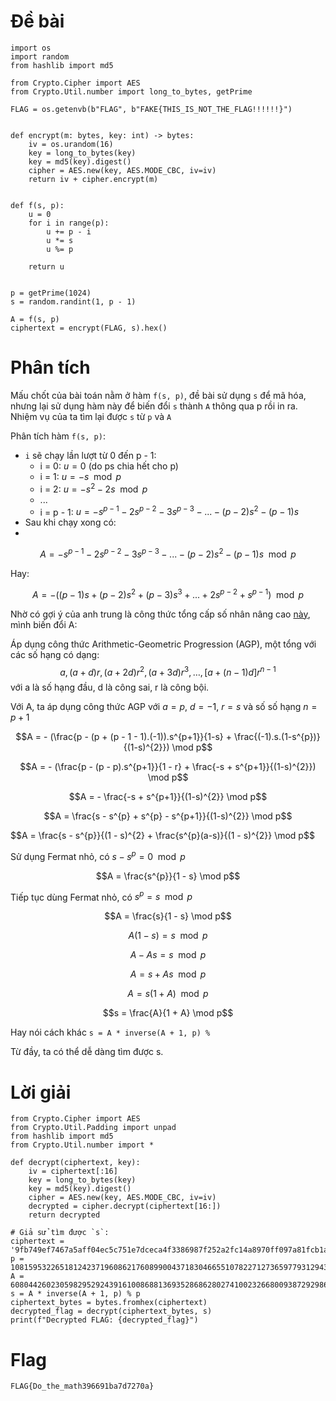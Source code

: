 # Đề bài

```
import os
import random
from hashlib import md5

from Crypto.Cipher import AES
from Crypto.Util.number import long_to_bytes, getPrime

FLAG = os.getenvb(b"FLAG", b"FAKE{THIS_IS_NOT_THE_FLAG!!!!!!}")


def encrypt(m: bytes, key: int) -> bytes:
    iv = os.urandom(16)
    key = long_to_bytes(key)
    key = md5(key).digest()
    cipher = AES.new(key, AES.MODE_CBC, iv=iv)
    return iv + cipher.encrypt(m)


def f(s, p):
    u = 0
    for i in range(p):
        u += p - i
        u *= s
        u %= p

    return u 


p = getPrime(1024)
s = random.randint(1, p - 1)

A = f(s, p)
ciphertext = encrypt(FLAG, s).hex()
```

# Phân tích

 Mấu chốt của bài toán nằm ở hàm `f(s, p)`, đề bài sử dụng `s` để mã hóa, nhưng lại sử dụng hàm này để biến đổi `s` thành `A` thông qua p rồi in ra. Nhiệm vụ của ta tìm lại được `s` từ `p` và `A`

 Phân tích hàm `f(s, p)`:

   - `i` sẽ chạy lần lượt từ 0 đến p - 1:
       + i = 0: $u = 0$ (do ps chia hết cho p)
       + i = 1: $u = -s   \mod p$
       + i = 2: $u = -s^{2} - 2s   \mod p$
       + ...
       + i = p - 1: $u = -s^{p-1} - 2s^{p-2} - 3s^{p-3} - ... - (p-2)s^{2} - (p-1)s$
   - Sau khi chạy xong có:
   - 
$$A =  -s^{p-1} - 2s^{p-2} - 3s^{p-3} - ... - (p-2)s^{2} - (p-1)s \mod p$$

Hay:

$$A = - ((p-1)s + (p-2)s^{2} + (p-3)s^{3} + ... + 2s^{p-2} + s^{p-1}) \mod p$$

Nhờ có gợi ý của anh trung là công thức tổng cấp số nhân nâng cao [này](https://brilliant.org/wiki/arithmetic-geometric-progression/), mình biến đổi A:

Áp dụng công thức Arithmetic-Geometric Progression (AGP), một tổng với các số hạng có dạng:
$$a,(a+d)r,(a+2d)r^{2},(a+3d)r^{3},…,[a+(n−1)d]r^{n−1}$$
với a là số hạng đầu, d là công sai, r là công bội.

Với A, ta áp dụng công thức AGP với $a = p$, $d = -1$, $r = s$ và số số hạng $n = p + 1$

$$A = - (\frac{p - (p + (p - 1 - 1).(-1)).s^{p+1}}{1-s} + \frac{(-1).s.(1-s^{p})}{(1-s)^{2}}) \mod p$$

$$A = - (\frac{p - (p - p).s^{p+1}}{1 - r} + \frac{-s + s^{p+1}}{(1-s)^{2}}) \mod p$$

$$A = - \frac{-s + s^{p+1}}{(1-s)^{2}} \mod p$$

$$A = \frac{s - s^{p} + s^{p} - s^{p+1}}{(1-s)^{2}} \mod p$$

$$A = \frac{s - s^{p}}{(1 - s)^{2} + \frac{s^{p}(a-s)}{(1 - s)^{2}} \mod p$$

Sử dụng Fermat nhỏ, có $s - s^{p} = 0 \mod p$

$$A = \frac{s^{p}}{1 - s} \mod p$$

Tiếp tục dùng Fermat nhỏ, có $s^{p} = s \mod p$

$$A = \frac{s}{1 - s} \mod p$$

$$A(1 − s) = s \mod p$$

$$A − As = s \mod p$$

$$A = s + As \mod p$$

$$A = s(1 + A) \mod p$$

$$s = \frac{A}{1 + A} \mod p$$

Hay nói cách khác `s = A * inverse(A + 1, p) % `

Từ đầy, ta có thể dễ dàng tìm được s.

# Lời giải

```
from Crypto.Cipher import AES
from Crypto.Util.Padding import unpad
from hashlib import md5
from Crypto.Util.number import *

def decrypt(ciphertext, key):
    iv = ciphertext[:16]
    key = long_to_bytes(key)
    key = md5(key).digest()
    cipher = AES.new(key, AES.MODE_CBC, iv=iv)
    decrypted = cipher.decrypt(ciphertext[16:])
    return decrypted

# Giả sử tìm được `s`:
ciphertext = '9fb749ef7467a5aff04ec5c751e7dceca4f3386987f252a2fc14a8970ff097a81fcb1a8fbe173465eecb74fb1a843383'
p = 108159532265181242371960862176089900437183046655107822712736597793129430067645352619047923366465213553080964155205008757015024406041606723580700542617009651237415277095236385696694741342539811786180063943404300498027896890240121098409649537982185247548732754713793214557909539077228488668731016501718242238229
A = 60804426023059829529243916100868813693528686280274100232668009387292986893221484159514697867975996653561494260686110180269479231384753818873838897508257692444056934156009244570713404772622837916262561177765724587140931364577707149626116683828625211736898598854127868638686640564102372517526588283709560663960
s = A * inverse(A + 1, p) % p
ciphertext_bytes = bytes.fromhex(ciphertext)
decrypted_flag = decrypt(ciphertext_bytes, s)
print(f"Decrypted FLAG: {decrypted_flag}")
```

# Flag

`FLAG{Do_the_math396691ba7d7270a}`
